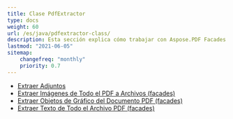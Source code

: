 ```yaml
---
title: Clase PdfExtractor
type: docs
weight: 60
url: /es/java/pdfextractor-class/
description: Esta sección explica cómo trabajar con Aspose.PDF Facades utilizando la clase PdfExtractor.
lastmod: "2021-06-05"
sitemap:
    changefreq: "monthly"
    priority: 0.7
---
```


- [Extraer Adjuntos](/pdf/es/java/extract-attachments/)
- [Extraer Imágenes de Todo el PDF a Archivos (facades)](/pdf/es/java/extract-images/)
- [Extraer Objetos de Gráfico del Documento PDF (facades)](/pdf/es/java/extract-chart-objects/)
- [Extraer Texto de Todo el Archivo PDF (facades)](/pdf/es/java/extract-text/)